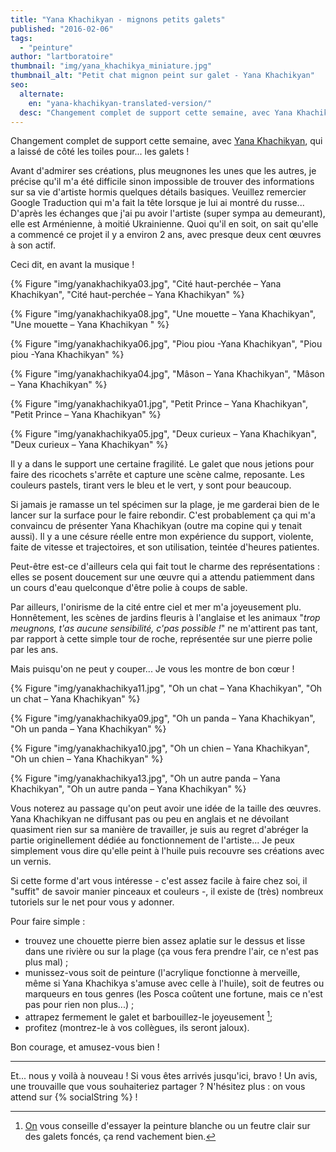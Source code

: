```yaml
---
title: "Yana Khachikyan - mignons petits galets"
published: "2016-02-06"
tags: 
  - "peinture"
author: "lartboratoire"
thumbnail: "img/yana_khachikya_miniature.jpg"
thumbnail_alt: "Petit chat mignon peint sur galet - Yana Khachikyan"
seo:
  alternate:
    en: "yana-khachikyan-translated-version/"
  desc: "Changement complet de support cette semaine, avec Yana Khachikyan, qui a laissé de côté les toiles pour… les galets !"
---
```


Changement complet de support cette semaine, avec [Yana Khachikyan](https://www.instagram.com/yana.khachikyan/), qui a laissé de côté les toiles pour... les galets !

Avant d'admirer ses créations, plus meugnones les unes que les autres, je précise qu'il m'a été difficile sinon impossible de trouver des informations sur sa vie d'artiste hormis quelques détails basiques. Veuillez remercier Google Traduction qui m'a fait la tête lorsque je lui ai montré du russe... D'après les échanges que j'ai pu avoir l'artiste (super sympa au demeurant), elle est Arménienne, à moitié Ukrainienne. Quoi qu'il en soit, on sait qu'elle a commencé ce projet il y a environ 2 ans, avec presque deux cent œuvres à son actif.

Ceci dit, en avant la musique !

{% Figure "img/yanakhachikya03.jpg", "Cité haut-perchée – Yana Khachikyan", "Cité haut-perchée – Yana Khachikyan" %}

{% Figure "img/yanakhachikya08.jpg", "Une mouette – Yana Khachikyan", "Une mouette – Yana Khachikyan " %}

{% Figure "img/yanakhachikya06.jpg", "Piou piou -Yana Khachikyan", "Piou piou -Yana Khachikyan" %}

{% Figure "img/yanakhachikya04.jpg", "Mâson – Yana Khachikyan", "Mâson – Yana Khachikyan" %}

{% Figure "img/yanakhachikya01.jpg", "Petit Prince – Yana Khachikyan", "Petit Prince – Yana Khachikyan" %}

{% Figure "img/yanakhachikya05.jpg", "Deux curieux – Yana Khachikyan", "Deux curieux – Yana Khachikyan" %}

Il y a dans le support une certaine fragilité. Le galet que nous jetions pour faire des ricochets s'arrête et capture une scène calme, reposante. Les couleurs pastels, tirant vers le bleu et le vert, y sont pour beaucoup.

Si jamais je ramasse un tel spécimen sur la plage, je me garderai bien de le lancer sur la surface pour le faire rebondir. C'est probablement ça qui m'a convaincu de présenter Yana Khachikyan (outre ma copine qui y tenait aussi). Il y a une césure réelle entre mon expérience du support, violente, faite de vitesse et trajectoires, et son utilisation, teintée d'heures patientes.

Peut-être est-ce d'ailleurs cela qui fait tout le charme des représentations : elles se posent doucement sur une œuvre qui a attendu patiemment dans un cours d'eau quelconque d'être polie à coups de sable.

Par ailleurs, l'onirisme de la cité entre ciel et mer m'a joyeusement plu. Honnêtement, les scènes de jardins fleuris à l'anglaise et les animaux "_trop meugnons, t'as aucune sensibilité, c'pas possible !_" ne m'attirent pas tant, par rapport à cette simple tour de roche, représentée sur une pierre polie par les ans.

Mais puisqu'on ne peut y couper... Je vous les montre de bon cœur !

{% Figure "img/yanakhachikya11.jpg", "Oh un chat – Yana Khachikyan", "Oh un chat – Yana Khachikyan" %}

{% Figure "img/yanakhachikya09.jpg", "Oh un panda – Yana Khachikyan", "Oh un panda – Yana Khachikyan" %}

{% Figure "img/yanakhachikya10.jpg", "Oh un chien – Yana Khachikyan", "Oh un chien – Yana Khachikyan" %}

{% Figure "img/yanakhachikya13.jpg", "Oh un autre panda – Yana Khachikyan", "Oh un autre panda – Yana Khachikyan" %}

Vous noterez au passage qu'on peut avoir une idée de la taille des œuvres. Yana Khachikyan ne diffusant pas ou peu en anglais et ne dévoilant quasiment rien sur sa manière de travailler, je suis au regret d'abréger la partie originellement dédiée au fonctionnement de l'artiste... Je peux simplement vous dire qu'elle peint à l'huile puis recouvre ses créations avec un vernis.

Si cette forme d'art vous intéresse - c'est assez facile à faire chez soi, il "suffit" de savoir manier pinceaux et couleurs -, il existe de (très) nombreux tutoriels sur le net pour vous y adonner.

Pour faire simple :

- trouvez une chouette pierre bien assez aplatie sur le dessus et lisse dans une rivière ou sur la plage (ça vous fera prendre l'air, ce n'est pas plus mal) ;
- munissez-vous soit de peinture (l'acrylique fonctionne à merveille, même si Yana Khachikya s'amuse avec celle à l'huile), soit de feutres ou marqueurs en tous genres (les Posca coûtent une fortune, mais ce n'est pas pour rien non plus...) ;
- attrapez fermement le galet et barbouillez-le joyeusement [^1];
- profitez (montrez-le à vos collègues, ils seront jaloux).

Bon courage, et amusez-vous bien !

* * *

Et... nous y voilà à nouveau ! Si vous êtes arrivés jusqu'ici, bravo ! Un avis, une trouvaille que vous souhaiteriez partager ? N'hésitez plus : on vous attend sur {% socialString %} !

[^1]: [On](http://www.yearn-magazine.fr/peinture-sur-galets-blog-diy-do-it-yourself/) vous conseille d'essayer la peinture blanche ou un feutre clair sur des galets foncés, ça rend vachement bien.
